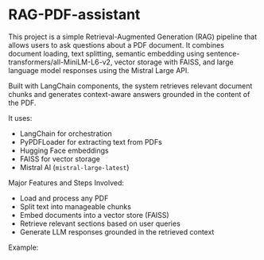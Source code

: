 # RAG-PDF-assistant
This project is a simple Retrieval-Augmented Generation (RAG) pipeline that allows users to ask questions about a PDF document. It combines document loading, text splitting, semantic embedding using sentence-transformers/all-MiniLM-L6-v2, vector storage with FAISS, and large language model responses using the Mistral Large API.

Built with LangChain components, the system retrieves relevant document chunks and generates context-aware answers grounded in the content of the PDF.

It uses:
- LangChain for orchestration
- PyPDFLoader for extracting text from PDFs
- Hugging Face embeddings 
- FAISS for vector storage
- Mistral AI (`mistral-large-latest`)

Major Features and Steps Involved:
- Load and process any PDF
- Split text into manageable chunks
- Embed documents into a vector store (FAISS)
- Retrieve relevant sections based on user queries
- Generate LLM responses grounded in the retrieved context

Example:
